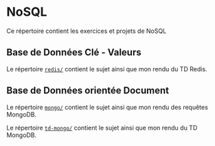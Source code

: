 # NoSQL

Ce répertoire contient les exercices et projets de NoSQL

## Base de Données Clé - Valeurs

Le répertoire [`redis/`](./redis) contient le sujet ainsi que mon rendu du TD Redis.


## Base de Données orientée Document

Le répertoire [`mongo/`](./mongo) contient le sujet ainsi que mon rendu des requêtes MongoDB.

Le répertoire [`td-mongo/`](./td-mongo) contient le sujet ainsi que mon rendu du TD MongoDB.
